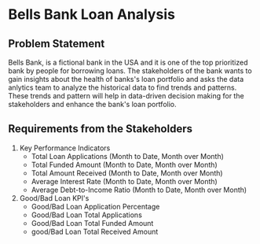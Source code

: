 # Bells Bank Loan Analysis

## Problem Statement
Bells Bank, is a fictional bank in the USA and it is one of the top prioritized bank by people for borrowing loans. The stakeholders of the bank wants to gain insights about the health of banks's loan portfolio and asks the data anlytics team to analyze the historical data to find trends and patterns. These trends and pattern will help in data-driven decision making for the stakeholders and enhance the bank's loan portfolio.

## Requirements from the Stakeholders
1. Key Performance Indicators
    - Total Loan Applications (Month to Date, Month over Month)
    - Total Funded Amount (Month to Date, Month over Month)
    - Total Amount Received (Month to Date, Month over Month)
    - Average Interest Rate (Month to Date, Month over Month)
    - Average Debt-to-Income Ratio (Month to Date, Month over Month)
2. Good/Bad Loan KPI's
    - Good/Bad Loan Application Percentage
    - Good/Bad Loan Total Applications
    - Good/Bad Loan Total Funded Amount
    - good/Bad Loan Total Received Amount
